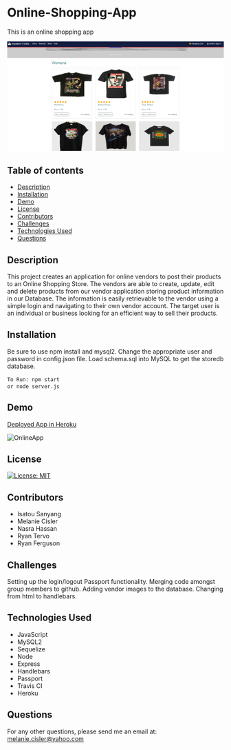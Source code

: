 # Online-Shopping-App
This is an online shopping app

![OnlineApp](public/img/gif/women.PNG)

## Table of contents
- [Description](#description)
- [Installation](#installation)
- [Demo](#demo)
- [License](#license)
- [Contributors](#contributors)
- [Challenges](#challenges)
- [Technologies Used](#technologies-used)
- [Questions](#questions)

## Description
This project creates an application for online vendors to post their products to an Online Shopping Store. The vendors are able to create, update, edit and delete products from our vendor application storing product information in our Database. The information is easily retrievable to the vendor using a simple login and navigating to their own vendor account. The target user is an individual or business looking for an efficient way to sell their products.

## Installation
Be sure to use npm install and mysql2. Change the appropriate user and password in config.json file. Load schema.sql into MySQL to get the storedb database.


```
To Run: npm start
or node server.js
```
## Demo
[Deployed App in Heroku](https://floating-lowlands-34709.herokuapp.com/)

![OnlineApp](public/img/gif/onlineapp.gif)

## License
[![License: MIT](https://img.shields.io/badge/License-MIT-yellow.svg)](https://opensource.org/licenses/MIT)



## Contributors
- Isatou Sanyang
- Melanie Cisler
- Nasra Hassan
- Ryan Tervo
- Ryan Ferguson

## Challenges
Setting up the login/logout Passport functionality. Merging code amongst group members to github. Adding vendor images to the database. Changing from html to handlebars.

## Technologies Used

- JavaScript
- MySQL2 
- Sequelize
- Node
- Express
- Handlebars
- Passport
- Travis CI
- Heroku

## Questions
For any other questions, please send me an email at: melanie.cisler@yahoo.com